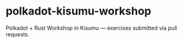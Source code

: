 # polkadot-kisumu-workshop
Polkadot + Rust Workshop in Kisumu — exercises submitted via pull requests.
